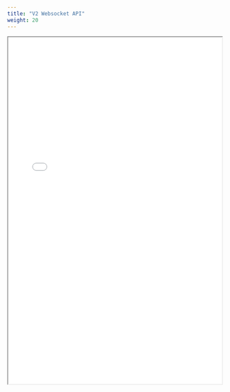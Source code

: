 ```yaml
---
title: "V2 Websocket API"
weight: 20
---
```


<iframe id="inlineFrameExample"
    title="Inline Frame Example"
    width="98%"
    max-width="99%"
    height="800"
    src="/COREWebsocketAPIDocs.html">
</iframe>

